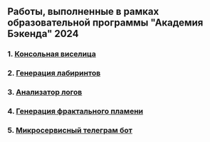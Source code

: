 ## Работы, выполненные в рамках образовательной программы "Академия Бэкенда" 2024

 ### 1. [Консольная виселица](semester-1%20(JAVA)/project-1%20gallows)
 ### 2. [Генерация лабиринтов](semester-1%20(JAVA)/project-2%20labyrinths)
 ### 3. [Анализатор логов](semester-1%20(JAVA)/project-3%20log%20analyzer)
 ### 4. [Генерация фрактального пламени](semester-1%20(JAVA)/project-3%20log%20analyzer)
 ### 5. [Микросервисный телеграм бот](semester-2%20(JAVA%2BSPRING)/java-lirik1254)
